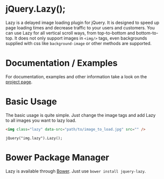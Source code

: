 jQuery.Lazy();
==============
Lazy is a delayed image loading plugin for jQuery. It is designed to speed up page loading times and decrease traffic to your users and customers. You can use Lazy for all vertical scroll ways, from top-to-bottom and bottom-to-top. It does not only support images in `<img/>` tags, even backgrounds supplied with css like `background-image` or other methods are supported.

Documentation / Examples
========================
For documentation, examples and other information take a look on the [project page](http://jquery.eisbehr.de/lazy/).

Basic Usage
===========
The basic usage is quite simple. Just change the image tags and add Lazy to all images you want to lazy load.
```HTML
<img class="lazy" data-src="path/to/image_to_load.jpg" src="" />
```
```JS
jQuery("img.lazy").Lazy();
```

Bower Package Manager
=====================
Lazy is available through [Bower](http://bower.io). Just use `bower install jquery-lazy`.

